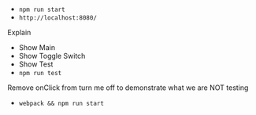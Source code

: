 * `npm run start`
* `http://localhost:8080/`

Explain

* Show Main
* Show Toggle Switch
* Show Test
* `npm run test`

Remove onClick from turn me off to demonstrate what we are NOT testing

* `webpack && npm run start`